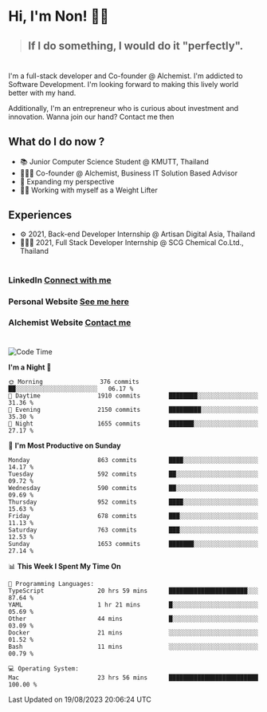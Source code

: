 # Hi, I'm Non! 🖐🏻

> ## If I do something, I would do it "perfectly".

#

I'm a full-stack developer and Co-founder @ Alchemist. I'm addicted to Software Development. I'm looking forward to making this lively world better with my hand.

Additionally, I'm an entrepreneur who is curious about investment and innovation. Wanna join our hand? Contact me then

## What do I do now ?

- 📚 Junior Computer Science Student @ KMUTT, Thailand
- 🧑🏻‍💻 Co-founder @ Alchemist, Business IT Solution Based Advisor
- 🌈 Expanding my perspective
- 🏋🏻 Working with myself as a Weight Lifter

## Experiences

- ⚙️ 2021, Back-end Developer Internship @ Artisan Digital Asia, Thailand
- 🧑🏻‍💻 2021, Full Stack Developer Internship @ SCG Chemical Co.Ltd., Thailand

#

### LinkedIn [Connect with me](https://www.linkedin.com/in/non-nontra/)

### Personal Website [See me here](https://nonnontra.com/)

### Alchemist Website [Contact me](https://alchemist-softwarehouse.co/)

#

<!--START_SECTION:waka-->
![Code Time](http://img.shields.io/badge/Code%20Time-2%2C980%20hrs%206%20mins-blue)

**I'm a Night 🦉** 

```text
🌞 Morning                376 commits         ██░░░░░░░░░░░░░░░░░░░░░░░   06.17 % 
🌆 Daytime                1910 commits        ████████░░░░░░░░░░░░░░░░░   31.36 % 
🌃 Evening                2150 commits        █████████░░░░░░░░░░░░░░░░   35.30 % 
🌙 Night                  1655 commits        ███████░░░░░░░░░░░░░░░░░░   27.17 % 
```
📅 **I'm Most Productive on Sunday** 

```text
Monday                   863 commits         ████░░░░░░░░░░░░░░░░░░░░░   14.17 % 
Tuesday                  592 commits         ██░░░░░░░░░░░░░░░░░░░░░░░   09.72 % 
Wednesday                590 commits         ██░░░░░░░░░░░░░░░░░░░░░░░   09.69 % 
Thursday                 952 commits         ████░░░░░░░░░░░░░░░░░░░░░   15.63 % 
Friday                   678 commits         ███░░░░░░░░░░░░░░░░░░░░░░   11.13 % 
Saturday                 763 commits         ███░░░░░░░░░░░░░░░░░░░░░░   12.53 % 
Sunday                   1653 commits        ███████░░░░░░░░░░░░░░░░░░   27.14 % 
```


📊 **This Week I Spent My Time On** 

```text
💬 Programming Languages: 
TypeScript               20 hrs 59 mins      ██████████████████████░░░   87.64 % 
YAML                     1 hr 21 mins        █░░░░░░░░░░░░░░░░░░░░░░░░   05.69 % 
Other                    44 mins             █░░░░░░░░░░░░░░░░░░░░░░░░   03.09 % 
Docker                   21 mins             ░░░░░░░░░░░░░░░░░░░░░░░░░   01.52 % 
Bash                     11 mins             ░░░░░░░░░░░░░░░░░░░░░░░░░   00.79 % 

💻 Operating System: 
Mac                      23 hrs 56 mins      █████████████████████████   100.00 % 
```


 Last Updated on 19/08/2023 20:06:24 UTC
<!--END_SECTION:waka-->
